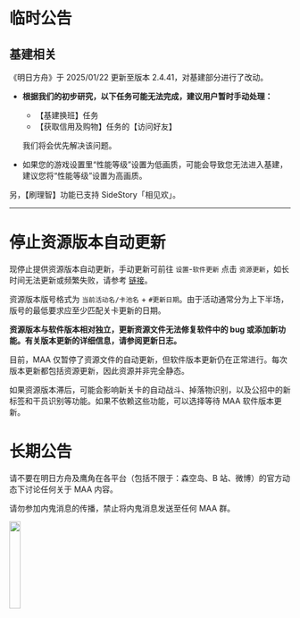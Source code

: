 # 临时公告

## 基建相关

《明日方舟》于 2025/01/22 更新至版本 2.4.41，对基建部分进行了改动。

- **根据我们的初步研究，以下任务可能无法完成，建议用户暂时手动处理：**

  - 【基建换班】任务
  - 【获取信用及购物】任务的【访问好友】

  我们将会优先解决该问题。

- 如果您的游戏设置里“性能等级”设置为低画质，可能会导致您无法进入基建，建议您将“性能等级”设置为高画质。

另，【刷理智】功能已支持 SideStory「相见欢」。

----

# 停止资源版本自动更新

现停止提供资源版本自动更新，手动更新可前往 `设置`-`软件更新` 点击 `资源更新`，如长时间无法更新或频繁失败，请参考 [链接](https://github.com/MaaAssistantArknights/MaaAssistantArknights/issues/10033)。

资源版本版号格式为 `当前活动名/卡池名` + `#更新日期`。由于活动通常分为上下半场，版号的最低要求应至少匹配关卡更新的日期。

**资源版本与软件版本相对独立，更新资源文件无法修复软件中的 bug 或添加新功能。有关版本更新的详细信息，请参阅更新日志。**

目前，MAA 仅暂停了资源文件的自动更新，但软件版本更新仍在正常进行。每次版本更新都包括资源更新，因此资源并非完全静态。

如果资源版本滞后，可能会影响新关卡的自动战斗、掉落物识别，以及公招中的新标签和干员识别等功能。如果不依赖这些功能，可以选择等待 MAA 软件版本更新。

# 长期公告

请不要在明日方舟及鹰角在各平台（包括不限于：森空岛、B 站、微博）的官方动态下讨论任何关于 MAA 内容。  

请勿参加内鬼消息的传播，禁止将内鬼消息发送至任何 MAA 群。  

<img src="https://ota.maa.plus/MaaAssistantArknights/api/announcements/img/NoSkland.jpg" width="20%" /><br>
